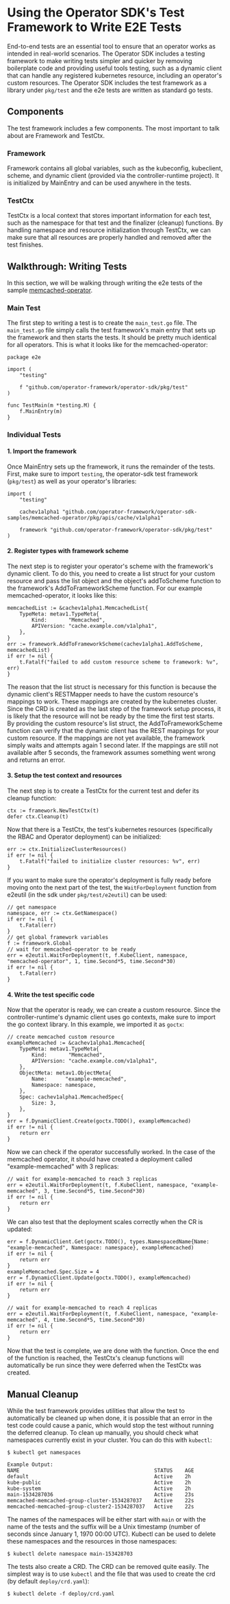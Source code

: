 # Using the Operator SDK's Test Framework to Write E2E Tests
End-to-end tests are an essential tool to ensure that an operator works
as intended in real-world scenarios. The Operator SDK includes a testing
framework to make writing tests simpler and quicker by removing boilerplate
code and providing useful tools testing, such as a dynamic client that can
handle any registered kubernetes resource, including an operator's custom
resources. The Operator SDK includes the test framework as a library under
`pkg/test` and the e2e tests are written as standard go tests.

## Components
The test framework includes a few components. The most important to talk
about are Framework and TestCtx.

### Framework
Framework contains all global variables, such as the kubeconfig, kubeclient,
scheme, and dynamic client (provided via the controller-runtime project).
It is initialized by MainEntry and can be used anywhere in the tests.

### TestCtx
TestCtx is a local context that stores important information for each test, such
as the namespace for that test and the finalizer (cleanup) functions. By handling
namespace and resource initialization through TestCtx, we can make sure that all
resources are properly handled and removed after the test finishes.

## Walkthrough: Writing Tests
In this section, we will be walking through writing the e2e tests of the sample
[memcached-operator][memcached-sample].

### Main Test
The first step to writing a test is to create the `main_test.go` file. The `main_test.go`
file simply calls the test framework's main entry that sets up the framework and then
starts the tests. It should be pretty much identical for all operators. This is what it
looks like for the memcached-operator:
```
package e2e

import (
    "testing"

    f "github.com/operator-framework/operator-sdk/pkg/test"
)

func TestMain(m *testing.M) {
    f.MainEntry(m)
}
```

### Individual Tests
#### 1. Import the framework
Once MainEntry sets up the framework, it runs the remainder of the tests. First, make
sure to import `testing`, the operator-sdk test framework (`pkg/test`) as well as your operator's libraries:
```
import (
    "testing"

    cachev1alpha1 "github.com/operator-framework/operator-sdk-samples/memcached-operator/pkg/apis/cache/v1alpha1"

    framework "github.com/operator-framework/operator-sdk/pkg/test"
)
```

#### 2. Register types with framework scheme
The next step is to register your operator's scheme with the framework's dynamic client.
To do this, you need to create a list struct for your custom resource and pass the list
object and the object's addToScheme function to the framework's AddToFrameworkScheme
function. For our example memcached-operator, it looks like this:
```
memcachedList := &cachev1alpha1.MemcachedList{
    TypeMeta: metav1.TypeMeta{
        Kind:       "Memcached",
        APIVersion: "cache.example.com/v1alpha1",
    },
}
err := framework.AddToFrameworkScheme(cachev1alpha1.AddToScheme, memcachedList)
if err != nil {
    t.Fatalf("failed to add custom resource scheme to framework: %v", err)
}
```

The reason that the list struct is necessary for this function is because the dynamic client's RESTMapper
needs to have the custom resource's mappings to work. These mappings are created by the kubernetes
cluster. Since the CRD is created as the last step of the framework setup process, it is likely that the
resource will not be ready by the time the first test starts. By providing the custom resource's list
struct, the AddToFrameworkScheme function can verify that the dynamic client has the REST mappings for
your custom resource. If the mappings are not yet available, the framework simply waits and attempts again
1 second later. If the mappings are still not available after 5 seconds, the framework assumes something
went wrong and returns an error.

#### 3. Setup the test context and resources
The next step is to create a TestCtx for the current test and defer its cleanup function:
```
ctx := framework.NewTestCtx(t)
defer ctx.Cleanup(t)
```

Now that there is a TestCtx, the test's kubernetes resources (specifically the RBAC and Operator deployment)
can be initialized:
```
err := ctx.InitializeClusterResources()
if err != nil {
    t.Fatalf("failed to initialize cluster resources: %v", err)
}
```

If you want to make sure the operator's deployment is fully ready before moving onto the next part of the
test, the `WaitForDeployment` function from e2eutil (in the sdk under `pkg/test/e2eutil`) can be used:
```
// get namespace
namespace, err := ctx.GetNamespace()
if err != nil {
    t.Fatal(err)
}
// get global framework variables
f := framework.Global
// wait for memcached-operator to be ready
err = e2eutil.WaitForDeployment(t, f.KubeClient, namespace, "memcached-operator", 1, time.Second*5, time.Second*30)
if err != nil {
    t.Fatal(err)
}
```

#### 4. Write the test specific code
Now that the operator is ready, we can create a custom resource. Since the controller-runtime's dynamic client uses
go contexts, make sure to import the go context library. In this example, we imported it as `goctx`:
```
// create memcached custom resource
exampleMemcached := &cachev1alpha1.Memcached{
    TypeMeta: metav1.TypeMeta{
        Kind:       "Memcached",
        APIVersion: "cache.example.com/v1alpha1",
    },
    ObjectMeta: metav1.ObjectMeta{
        Name:      "example-memcached",
        Namespace: namespace,
    },
    Spec: cachev1alpha1.MemcachedSpec{
        Size: 3,
    },
}
err = f.DynamicClient.Create(goctx.TODO(), exampleMemcached)
if err != nil {
    return err
}
```

Now we can check if the operator successfully worked. In the case of the memcached operator, it should have
created a deployment called "example-memcached" with 3 replicas:
```
// wait for example-memcached to reach 3 replicas
err = e2eutil.WaitForDeployment(t, f.KubeClient, namespace, "example-memcached", 3, time.Second*5, time.Second*30)
if err != nil {
    return err
}
```
 
We can also test that the deployment scales correctly when the CR is updated:
```
err = f.DynamicClient.Get(goctx.TODO(), types.NamespacedName{Name: "example-memcached", Namespace: namespace}, exampleMemcached)
if err != nil {
    return err
}
exampleMemcached.Spec.Size = 4
err = f.DynamicClient.Update(goctx.TODO(), exampleMemcached)
if err != nil {
    return err
}

// wait for example-memcached to reach 4 replicas
err = e2eutil.WaitForDeployment(t, f.KubeClient, namespace, "example-memcached", 4, time.Second*5, time.Second*30)
if err != nil {
    return err
}
```

Now that the test is complete, we are done with the function. Once the end of the function is reached, the TestCtx's cleanup
functions will automatically be run since they were deferred when the TestCtx was created.

## Manual Cleanup
While the test framework provides utilities that allow the test to automatically be cleaned up when done,
it is possible that an error in the test code could cause a panic, which would stop the test
without running the deferred cleanup. To clean up manually, you should check what namespaces currently exist
in your cluster. You can do this with `kubectl`:
```
$ kubectl get namespaces

Example Output:
NAME                                            STATUS    AGE
default                                         Active    2h
kube-public                                     Active    2h
kube-system                                     Active    2h
main-1534287036                                 Active    23s
memcached-memcached-group-cluster-1534287037    Active    22s
memcached-memcached-group-cluster2-1534287037   Active    22s
```

The names of the namespaces will be either start with `main` or with the name of the tests and the suffix will
be a Unix timestamp (number of seconds since January 1, 1970 00:00 UTC). Kubectl can be used to delete these
namespaces and the resources in those namespaces:
```
$ kubectl delete namespace main-153428703
```

The tests also create a CRD. The CRD can be removed quite easily. The simplest way is to use `kubectl` and
the file that was used to create the crd (by default `deploy/crd.yaml`):
```
$ kubectl delete -f deploy/crd.yaml
```

[memcached-sample]:https://github.com/operator-framework/operator-sdk-samples/tree/master/memcached-operator
